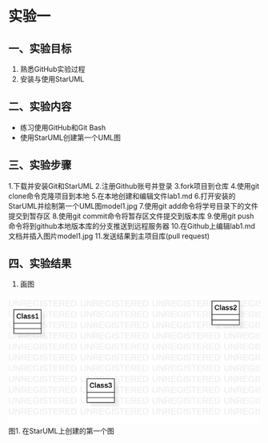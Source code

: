 # 实验一

## 一、实验目标

1. 熟悉GitHub实验过程
2. 安装与使用StarUML

## 二、实验内容

- 练习使用GitHub和Git Bash
- 使用StarUML创建第一个UML图

## 三、实验步骤

1.下载并安装Git和StarUML
2.注册Github账号并登录
3.fork项目到仓库
4.使用git clone命令克隆项目到本地
5.在本地创建和编辑文件lab1.md
6.打开安装的StarUML并绘制第一个UML图model1.jpg
7.使用git add命令将学号目录下的文件提交到暂存区
8.使用git commit命令将暂存区文件提交到版本库
9.使用git push命令将到github本地版本库的分支推送到远程服务器
10.在Github上编辑lab1.md文档并插入图片model1.jpg
11.发送结果到主项目库(pull request)

## 四、实验结果

1. 画图

![第一个UML图](./model1.jpg)  
图1. 在StarUML上创建的第一个图
